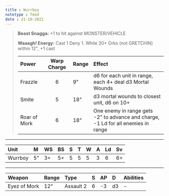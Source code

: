 ```yaml
---
title : Wurrboy
notetype : feed
date : 21-10-2021
---
```


> **Beast Snagga:** +1 to hit against MONSTER/VEHICLE
> 
> **Waaagh! Energy:** Cast 1 Deny 1. While 20+ Orks (not GRETCHIN) within 12", +1 cast
> 
> | Power        | Warp Charge | Range | Effect                                                                            |
> |:------------ |:-----------:|:----- |:--------------------------------------------------------------------------------- |
> | Frazzle      | 6           | 9"    | d6 for each unit in range, each 4+ deal d3 Mortal Wounds                          |
> | Smite        | 5           | 18"   | d3 mortal wounds to closest unit, d6 on 10+                                       |
> | Roar of Mork | 6           | 18"   | One enemy in range gets -2" to advance and charge, -1 Ld for all enemies in range |

---

| Unit    | M   | WS  | BS  | S   | T   | W   | A   | Ld  | Sv  |
|:------- |:--- |:--- |:--- |:--- |:--- |:--- |:--- |:--- |:--- |
| Wurrboy | 5"  | 3+  | 5+  | 5   | 5   | 5   | 3   | 6   | 6+  |

---

| Weapon       | Range | Type      | S   | AP  | D   | Abilities |
|:------------ |:----- |:--------- |:--- |:--- |:--- |:--------- |
| Eyez of Mork | 12"   | Assault 2 | 6   | -3  | d3  | -         |
